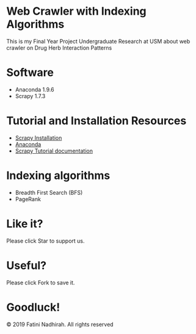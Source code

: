 # Web Crawler with Indexing Algorithms
 This is my Final Year Project Undergraduate Research at USM about web crawler on Drug Herb Interaction Patterns

 # Software 
  - Anaconda 1.9.6
  - Scrapy 1.7.3

# Tutorial and Installation Resources
  - [Scrapy Installation](https://scrapy.org/)
  - [Anaconda](https://www.anaconda.com/)
  - [Scrapy Tutorial documentation](https://docs.scrapy.org/en/latest/)

# Indexing algorithms
  - Breadth First Search (BFS)
  - PageRank

# Like it? 
  Please click Star to support us.
  
# Useful?
  Please click Fork to save it.
  
# Goodluck!

© 2019 Fatini Nadhirah. All rights reserved
